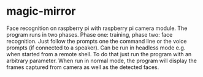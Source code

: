 # magic-mirror

Face recognition on raspberry pi with raspberry pi camera module.
The program runs in two phases. Phase one: training, phase two: face recognition. Just follow the prompts one the
command line or the  voice prompts (if connected to a speaker).
Can be run in headless mode e.g. when started from a remote shell. To do that just run the program with an
arbitrary parameter. When run in normal mode, the program will display the frames captured from camera as well
as the detected faces.